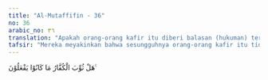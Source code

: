 ```yaml
---
title: "Al-Mutaffifin - 36"
no: 36
arabic_no: ٣٦
translation: "Apakah orang-orang kafir itu diberi balasan (hukuman) terhadap apa yang telah mereka perbuat? "
tafsir: "Mereka meyakinkan bahwa sesungguhnya orang-orang kafir itu tidak dianiaya, tetapi hanya diberi balasan terhadap apa yang dahulu mereka kerjakan. Sebab, balasan itu biasanya diambil dari jenis perbuatan, yang baik dibalas dengan baik, dan yang jahat dibalas dengan jahat."
---
```


هَلْ ثُوِّبَ الْكُفَّارُ مَا كَانُوْا يَفْعَلُوْنَ ࣖ
